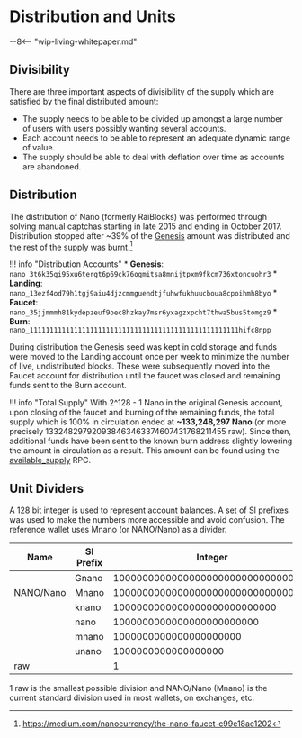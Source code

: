 # Distribution and Units

--8<-- "wip-living-whitepaper.md"

## Divisibility
There are three important aspects of divisibility of the supply which are satisfied by the final distributed amount:

- The supply needs to be able to be divided up amongst a large number of users with users possibly wanting several accounts.
- Each account needs to be able to represent an adequate dynamic range of value.
- The supply should be able to deal with deflation over time as accounts are abandoned.

## Distribution
The distribution of Nano (formerly RaiBlocks) was performed through solving manual captchas starting in late 2015 and ending in October 2017. Distribution stopped after \~39% of the [Genesis](/glossary#genesis) amount was distributed and the rest of the supply was burnt.[^1]

!!! info "Distribution Accounts"
	* **Genesis**: `nano_3t6k35gi95xu6tergt6p69ck76ogmitsa8mnijtpxm9fkcm736xtoncuohr3` 
	* **Landing**: `nano_13ezf4od79h1tgj9aiu4djzcmmguendtjfuhwfukhuucboua8cpoihmh8byo`
	* **Faucet**: `nano_35jjmmmh81kydepzeuf9oec8hzkay7msr6yxagzxpcht7thwa5bus5tomgz9`
	* **Burn**: `nano_1111111111111111111111111111111111111111111111111111hifc8npp`

During distribution the Genesis seed was kept in cold storage and funds were moved to the Landing account once per week to minimize the number of live, undistributed blocks. These were subsequently moved into the Faucet account for distribution until the faucet was closed and remaining funds sent to the Burn account.

!!! info "Total Supply"
	With 2^128 - 1 Nano in the original Genesis account, upon closing of the faucet and burning of the remaining funds, the total supply which is 100% in circulation ended at **~133,248,297 Nano** (or more precisely 133248297920938463463374607431768211455 raw). Since then, additional funds have been sent to the known burn address slightly lowering the amount in circulation as a result. This amount can be found using the [available_supply](/commands/rpc-protocol/#available_supply) RPC.

## Unit Dividers
A 128 bit integer is used to represent account balances.  A set of SI prefixes was used to make the numbers more accessible and avoid confusion.  The reference wallet uses Mnano (or NANO/Nano) as a divider.  

| Name          | SI Prefix | Integer                            | Power
|---------------|-----------|------------------------------------|-------
|               | Gnano     | 1000000000000000000000000000000000 | 10^33  
| NANO/Nano     | Mnano     | 1000000000000000000000000000000    | 10^30  
|               | knano     | 1000000000000000000000000000       | 10^27  
|               |  nano     | 1000000000000000000000000          | 10^24  
|               | mnano     | 1000000000000000000000             | 10^21  
|               | unano     | 1000000000000000000                | 10^18  
| raw           |           | 1                                  | 10^0

1 raw is the smallest possible division and NANO/Nano (Mnano) is the current standard division used in most wallets, on exchanges, etc.

[^1]:https://medium.com/nanocurrency/the-nano-faucet-c99e18ae1202